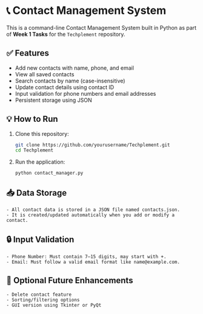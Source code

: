 # 📞 Contact Management System

This is a command-line Contact Management System built in Python as part of **Week 1 Tasks** for the `Techplement` repository.


## ✅ Features

- Add new contacts with name, phone, and email
- View all saved contacts
- Search contacts by name (case-insensitive)
- Update contact details using contact ID
- Input validation for phone numbers and email addresses
- Persistent storage using JSON


## 💡 How to Run

1. Clone this repository:

   ```bash
   git clone https://github.com/yourusername/Techplement.git
   cd Techplement
   
2. Run the application:
   ```bash
   python contact_manager.py


## 📥 Data Storage
    - All contact data is stored in a JSON file named contacts.json.
    - It is created/updated automatically when you add or modify a contact.


## 🔒 Input Validation
    - Phone Number: Must contain 7–15 digits, may start with +.
    - Email: Must follow a valid email format like name@example.com.


## 🚀 Optional Future Enhancements
    - Delete contact feature
    - Sorting/filtering options
    - GUI version using Tkinter or PyQt
